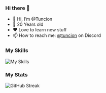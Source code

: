 ### Hi there 👋

- 👋 Hi, I’m @Tuncion
- 🤏 20 Years old
- ❤️ Love to learn new stuff
- 📫 How to reach me: [@tuncion](https://discord.gg/323HfHyGW4) on Discord

### My Skills

![My Skills](https://skillicons.dev/icons?i=js,ts,html,css,docker,discord,lua,nodejs,python,mysql,figma,ps,pr,ae)

### My Stats

![GitHub Streak](https://github-readme-streak-stats.herokuapp.com?user=tuncion&theme=github-dark-blue&hide_border=true)

<!--
**Tuncion/Tuncion** is a ✨ _special_ ✨ repository because its `README.md` (this file) appears on your GitHub profile.

Here are some ideas to get you started:

- 🔭 I’m currently working on ...
- 🌱 I’m currently learning ...
- 👯 I’m looking to collaborate on ...
- 🤔 I’m looking for help with ...
- 💬 Ask me about ...
- 📫 How to reach me: ...
- 😄 Pronouns: ...
- ⚡ Fun fact: ...
-->
